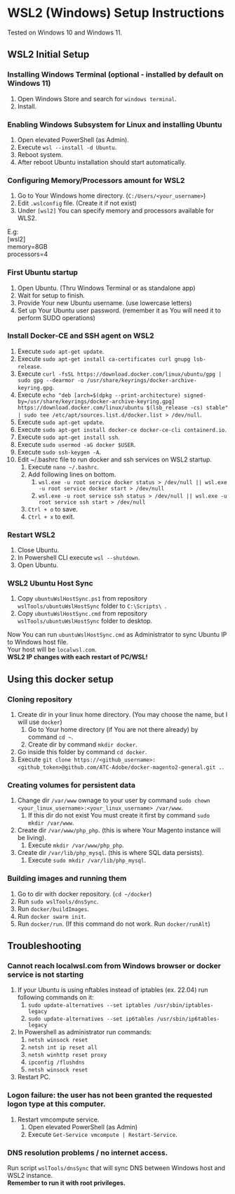 # WSL2 (Windows) Setup Instructions
Tested on Windows 10 and Windows 11.

## WSL2 Initial Setup

### Installing Windows Terminal (optional - installed by default on Windows 11)

1. Open Windows Store and search for `windows terminal`.
2. Install.

### Enabling Windows Subsystem for Linux and installing Ubuntu

1. Open elevated PowerShell (as Admin).
2. Execute `wsl --install -d Ubuntu`.
3. Reboot system.
4. After reboot Ubuntu installation should start automatically.

### Configuring Memory/Processors amount for WSL2

1. Go to Your Windows home directory. (`C:/Users/<your_username>`)
2. Edit `.wslconfig` file. (Create it if not exist)
3. Under `[wsl2]` You can specify memory and processors available for WLS2.

E.g:\
[wsl2]\
memory=8GB\
processors=4

### First Ubuntu startup

1. Open Ubuntu. (Thru Windows Terminal or as standalone app)
2. Wait for setup to finish.
3. Provide Your new Ubuntu username. (use lowercase letters)
4. Set up Your Ubuntu user password. (remember it as You will need it to perform SUDO operations)

### Install Docker-CE and SSH agent on WSL2

1. Execute `sudo apt-get update`.
2. Execute `sudo apt-get install ca-certificates curl gnupg lsb-release`.
3. Execute `curl -fsSL https://download.docker.com/linux/ubuntu/gpg | sudo gpg --dearmor -o /usr/share/keyrings/docker-archive-keyring.gpg`.
4. Execute `echo "deb [arch=$(dpkg --print-architecture) signed-by=/usr/share/keyrings/docker-archive-keyring.gpg] https://download.docker.com/linux/ubuntu $(lsb_release -cs) stable" | sudo tee /etc/apt/sources.list.d/docker.list > /dev/null`.
5. Execute `sudo apt-get update`.
6. Execute `sudo apt-get install docker-ce docker-ce-cli containerd.io`.
7. Execute `sudo apt-get install ssh`.
8. Execute `sudo usermod -aG docker $USER`.
9. Execute `sudo ssh-keygen -A`.
10. Edit ~/.bashrc file to run docker and ssh services on WSL2 startup.
    1. Execute `nano ~/.bashrc`.
    2. Add following lines on bottom.
       1. `wsl.exe -u root service docker status > /dev/null || wsl.exe -u root service docker start > /dev/null`
       2. `wsl.exe -u root service ssh status > /dev/null || wsl.exe -u root service ssh start > /dev/null`
    3. `Ctrl + o` to save.
    4. `Ctrl + x` to exit.

### Restart WSL2

1. Close Ubuntu.
2. In Powershell CLI execute `wsl --shutdown`.
3. Open Ubuntu.

### WSL2 Ubuntu Host Sync

1. Copy `ubuntuWslHostSync.ps1` from repository `wslTools/ubuntuWslHostSync` folder to `C:\Scripts\ `.
2. Copy `ubuntuWslHostSync.cmd` from repository `wslTools/ubuntuWslHostSync` folder to desktop.

Now You can run `ubuntuWslHostSync.cmd` as Administrator to sync Ubuntu IP to Windows host file.\
Your host will be `localwsl.com`.\
**WSL2 IP changes with each restart of PC/WSL!**

## Using this docker setup

### Cloning repository

1. Create dir in your linux home directory. (You may choose the name, but I will use `docker`)
   1. Go to Your home directory (if You are not there already) by command `cd ~`.
   2. Create dir by command `mkdir docker`.
2. Go inside this folder by command `cd docker`.
3. Execute `git clone https://<github_username>:<github_token>@github.com/ATC-Adobe/docker-magento2-general.git .`.

### Creating volumes for persistent data

1. Change dir `/var/www` ownage to your user by command `sudo chown <your_linux_username>:<your_linux_username> /var/www`.
   1. If this dir do not exist You must create it first by command `sudo mkdir /var/www`.
2. Create dir `/var/www/php_php`. (this is where Your Magento instance will be living).
   1. Execute `mkdir /var/www/php_php`.
3. Create dir `/var/lib/php_mysql`. (this is where SQL data persists).
   1. Execute `sudo mkdir /var/lib/php_mysql`.

### Building images and running them

1. Go to dir with docker repository. (`cd ~/docker`)
2. Run `sudo wslTools/dnsSync`.
3. Run `docker/buildImages`.
4. Run `docker swarm init`.
5. Run `docker/run`. (If this command do not work. Run `docker/runAlt`)

## Troubleshooting

### Cannot reach localwsl.com from Windows browser or docker service is not starting

1. If your Ubuntu is using nftables instead of iptables (ex. 22.04) run following commands on it:
   1. `sudo update-alternatives --set iptables /usr/sbin/iptables-legacy`
   2. `sudo update-alternatives --set ip6tables /usr/sbin/ip6tables-legacy`
2. In Powershell as administrator run commands:
   1. `netsh winsock reset`
   2. `netsh int ip reset all`
   3. `netsh winhttp reset proxy`
   4. `ipconfig /flushdns`
   5. `netsh winsock reset`
3. Restart PC.

### Logon failure: the user has not been granted the requested logon type at this computer.

1. Restart vmcompute service.
   1. Open elevated PowerShell (as Admin)
   2. Execute `Get-Service vmcompute | Restart-Service`.

### DNS resolution problems / no internet access.

Run script `wslTools/dnsSync` that will sync DNS between Windows host and WSL2 instance.\
**Remember to run it with root privileges.**